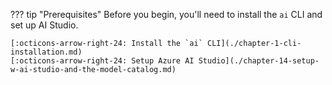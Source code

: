 ??? tip "Prerequisites"
    Before you begin, you'll need to install the `ai` CLI and set up AI Studio.

    [:octicons-arrow-right-24: Install the `ai` CLI](./chapter-1-cli-installation.md)  
    [:octicons-arrow-right-24: Setup Azure AI Studio](./chapter-14-setup-w-ai-studio-and-the-model-catalog.md)  

